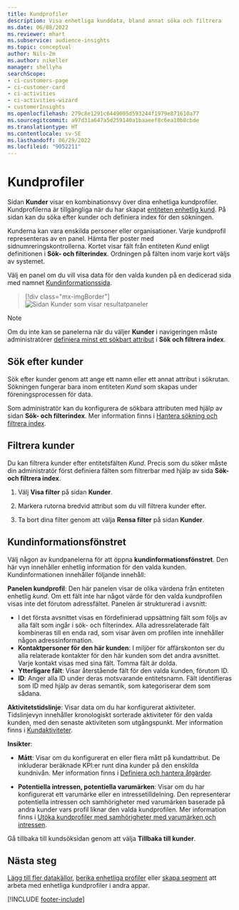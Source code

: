 ```yaml
---
title: Kundprofiler
description: Visa enhetliga kunddata, bland annat söka och filtrera
ms.date: 06/08/2022
ms.reviewer: mhart
ms.subservice: audience-insights
ms.topic: conceptual
author: Nils-2m
ms.author: nikeller
manager: shellyha
searchScope:
- ci-customers-page
- ci-customer-card
- ci-activities
- ci-activities-wizard
- customerInsights
ms.openlocfilehash: 279c8e1291c6449005d593244f1979e871610a77
ms.sourcegitcommit: a97d31a647a5d259140a1baaeef8c6ea10b8cbde
ms.translationtype: HT
ms.contentlocale: sv-SE
ms.lasthandoff: 06/29/2022
ms.locfileid: "9052211"
---
```

# <a name="customer-profiles"></a>Kundprofiler

Sidan **Kunder** visar en kombinationsvy över dina enhetliga kundprofiler. Kundprofilerna är tillgängliga när du har skapat [entiteten enhetlig kund](data-unification.md). På sidan kan du söka efter kunder och definiera index för den sökningen.

Kunderna kan vara enskilda personer eller organisationer. Varje kundprofil representeras av en panel. Hämta fler poster med sidnumreringskontrollerna. Kortet visar fält från entiteten *Kund* enligt definitionen i **Sök- och filterindex**. Ordningen på fälten inom varje kort väljs av systemet.

Välj en panel om du vill visa data för den valda kunden på en dedicerad sida med namnet [Kundinformationssida](customer-profiles.md#customer-details-page).

> [!div class="mx-imgBorder"]
> ![Sidan Kunder som visar resultatpaneler](media/customers-page-result-tiles-B2C.png "Sidan Kunder som visar resultatpaneler")

> [!NOTE]
> Om du inte kan se panelerna när du väljer **Kunder** i navigeringen måste administratörer [definiera minst ett sökbart attribut](search-filter-index.md) i **Sök och filtrera index**.

## <a name="search-for-customers"></a>Sök efter kunder

Sök efter kunder genom att ange ett namn eller ett annat attribut i sökrutan. Sökningen fungerar bara inom entiteten *Kund* som skapas under föreningsprocessen för data.

Som administratör kan du konfigurera de sökbara attributen med hjälp av sidan **Sök- och filterindex**. Mer information finns i [Hantera sökning och filtrera index](search-filter-index.md).

## <a name="filter-customers"></a>Filtrera kunder

Du kan filtrera kunder efter entitetsfälten *Kund*. Precis som du söker måste din administratör först definiera fälten som filtrerbar med hjälp av sida **Sök- och filtrera index**.

1. Välj **Visa filter** på sidan **Kunder**.

1. Markera rutorna bredvid attribut som du vill filtrera kunder efter.

1. Ta bort dina filter genom att välja **Rensa filter** på sidan **Kunder**.

## <a name="customer-details-page"></a>Kundinformationsfönstret

Välj någon av kundpanelerna för att öppna **kundinformationsfönstret**. Den här vyn innehåller enhetlig information för den valda kunden. Kundinformationen innehåller följande innehåll:

**Panelen kundprofil**: Den här panelen visar de olika värdena från entiteten enhetlig *kund*. Om ett fält inte har något värde för den valda kundprofilen visas inte det förutom adressfältet. Panelen är strukturerad i avsnitt:

- I det första avsnittet visas en fördefinierad uppsättning fält som följs av alla fält som ingår i sök- och filterindex. Alla adressrelaterade fält kombineras till en enda rad, som visar även om profilen inte innehåller någon adressinformation.
- **Kontaktpersoner för den här kunden**: I miljöer för affärskonton ser du alla relaterade kontakter för den här kunden som det andra avsnittet. Varje kontakt visas med sina fält. Tomma fält är dolda.
- **Ytterligare fält**: Visar återstående fält för den valda kunden, förutom ID.
- **ID**: Anger alla ID under deras motsvarande entitetsnamn. Fält identifieras som ID med hjälp av deras semantik, som kategoriserar dem som sådana.

**Aktivitetstidslinje**: Visar data om du har konfigurerat aktiviteter. Tidslinjevyn innehåller kronologiskt sorterade aktiviteter för den valda kunden, med den senaste aktiviteten som utgångspunkt. Mer information finns i [Kundaktiviteter](activities.md).

**Insikter**:

- **Mått**: Visar om du konfigurerat en eller flera mått på kundattribut. De inkluderar beräknade KPI:er runt dina kunder på den enskilda kundnivån. Mer information finns i [Definiera och hantera åtgärder](measures.md).

- **Potentiella intressen, potentiella varumärken**: Visar om du har konfigurerat ett varumärke eller en intressetilldelning. Den representerar potentiella intressen och samhörigheter med varumärken baserade på andra kunder vars profil liknar den valda kundprofilen. Mer information finns i [Utöka kundprofiler med samhörigheter med varumärken och intressen](enrichment-microsoft.md).

Gå tillbaka till kundsöksidan genom att välja **Tillbaka till kunder**.

## <a name="next-steps"></a>Nästa steg

[Lägg till fler datakällor](data-sources.md), [berika enhetliga profiler](enrichment-hub.md) eller [skapa segment](segments.md) att arbeta med enhetliga kundprofiler i andra appar.

[!INCLUDE [footer-include](includes/footer-banner.md)]
